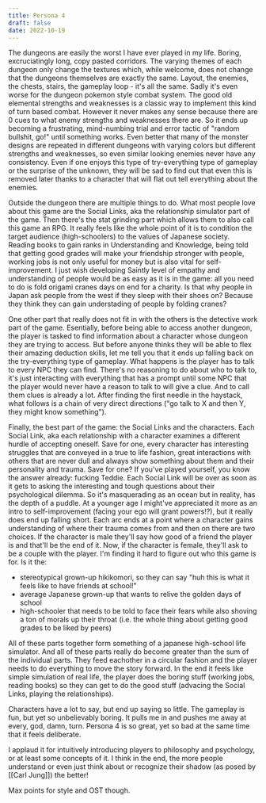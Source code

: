 ```yaml
---
title: Persona 4
draft: false
date: 2022-10-19
---
```


The dungeons are easily the worst I have ever played in my life. Boring, excruciatingly long, copy pasted corridors. The varying themes of each dungeon only change the textures which, while welcome, does not change that the dungeons themselves are exactly the same. Layout, the enemies, the chests, stairs, the gameplay loop - it's all the same.
Sadly it's even worse for the dungeon pokemon style combat system. The good old elemental strengths and weaknesses is a classic way to implement this kind of turn based combat. However it never makes any sense because there are 0 cues to what enemy strengths and weaknesses there are. So it ends up becoming a frustrating, mind-numbing trial and error tactic of "random bullshit, go!" until something works. Even better that many of the monster designs are repeated in different dungeons with varying colors but different strengths and weaknesses, so even similar looking enemies never have any consistency. 
Even if one enjoys this type of try-everything type of gameplay or the surprise of the unknown, they will be sad to find out that even this is removed later thanks to a character that will flat out tell everything about the enemies. 

Outside the dungeon there are multiple things to do. What most people love about this game are the Social Links, aka the relationship simulator part of the game. Then there's the stat grinding part which allows them to also call this game an RPG. It really feels like the whole point of it is to condition the target audience (high-schoolers) to the values of Japanese society. Reading books to gain ranks in Understanding and Knowledge, being told that getting good grades will make your friendship stronger with people, working jobs is not only useful for money but is also vital for self-improvement. I just wish developing Saintly level of empathy and understanding of people would be as easy as it is in the game: all you need to do is fold origami cranes days on end for a charity. Is that why people in Japan ask people from the west if they sleep with their shoes on? Because they think they can gain understading of people by folding cranes?

One other part that really does not fit in with the others is the detective work part of the game. Esentially, before being able to access another dungeon, the player is tasked to find information about a character whose dungeon they are trying to access. But before anyone thinks they will be able to flex their amazing deduction skills, let me tell you that it ends up falling back on the try-everything type of gameplay. What happens is the player has to talk to every NPC they can find. There's no reasoning to do about who to talk to, it's just interacting with everything that has a prompt until some NPC that the player would never have a reason to talk to will give a clue. And to call them clues is already a lot. After finding the first needle in the haystack, what follows is a chain of very direct directions ("go talk to X and then Y, they might know something").  

Finally, the best part of the game: the Social Links and the characters. Each Social Link, aka each relationship with a character examines a different hurdle of accepting oneself. Save for one, every character has interesting struggles that are conveyed in a true to life fashion, great interactions with others that are never dull and always show something about them and their personality and trauma. Save for one? If you've played yourself, you know the answer already: fucking Teddie. 
Each Social Link will be over as soon as it gets to asking the interesting and tough questions about their psychological dilemma. So it's masquerading as an ocean but in reality, has the depth of a puddle. At a younger age I might've appreciated it more as an intro to self-improvement (facing your ego will grant powers!?), but it really does end up falling short.
Each arc ends at a point where a character gains understanding of where their trauma comes from and then on there are two choices. If the character is male they'll say how good of a friend the player is and that'll be the end of it. Now, if the character is female, they'll ask to be a couple with the player.
I'm finding it hard to figure out who this game is for. Is it the:

- stereotypical grown-up hikikomori, so they can say "huh this is what it feels like to have friends at school!"
- average Japanese grown-up that wants to relive the golden days of school
- high-schooler that needs to be told to face their fears while also shoving a ton of morals up their throat (i.e. the whole thing about getting good grades to be liked by peers)

All of these parts together form something of a japanese high-school life simulator. And all of these parts really do become greater than the sum of the individual parts. They feed eachother in a circular fashion and the player needs to do everything to move the story forward. In the end it feels like simple simulation of real life, the player does the boring stuff (working jobs, reading books) so they can get to do the good stuff (advacing the Social Links, playing the relationships).

Characters have a lot to say, but end up saying so little. The gameplay is fun, but yet so unbelievably boring. It pulls me in and pushes me away at every, god, damn, turn. Persona 4 is so great, yet so bad at the same time that it feels deliberate.

I applaud it for intuitively introducing players to philosophy and psychology, or at least some concepts of it. I think in the end, the more people understand or even just think about or recognize their shadow (as posed by [[Carl Jung]]) the better!

Max points for style and OST though. 